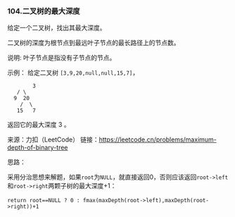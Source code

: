 ### 104.二叉树的最大深度

给定一个二叉树，找出其最大深度。

二叉树的深度为根节点到最远叶子节点的最长路径上的节点数。

说明: 叶子节点是指没有子节点的节点。

示例：
给定二叉树 `[3,9,20,null,null,15,7]`，

```
		3
   / \
  9  20
    /  \
   15   7
```

返回它的最大深度 3 。



来源：力扣（LeetCode）
链接：https://leetcode.cn/problems/maximum-depth-of-binary-tree



思路：

​		采用分治思想来解题，如果`root`为`NULL`，就直接返回0，否则应该返回`root->left`和`root->right`两颗子树的最大深度+1：

​		`return root==NULL ? 0 : fmax(maxDepth(root->left),maxDepth(root->right))+1`